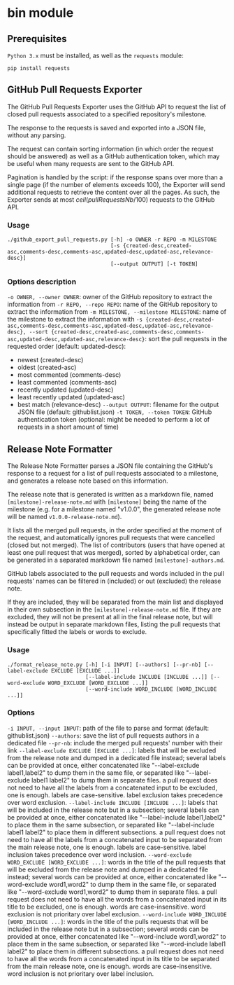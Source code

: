 # bin module

## Prerequisites

`Python 3.x` must be installed, as well as the `requests` module:
```
pip install requests
```

## GitHub Pull Requests Exporter

The GitHub Pull Requests Exporter uses the GitHub API to request the list of closed pull requests associated to a specified repository's milestone.

The response to the requests is saved and exported into a JSON file, without any parsing.

The request can contain sorting information (in which order the request should be answered) as well as a GitHub authentication token, which may be useful when many requests are sent to the GitHub API.

Pagination is handled by the script: if the response spans over more than a single page (if the number of elements exceeds 100), the Exporter will send additional requests to retrieve the content over all the pages. As such, the Exporter sends at most $ceil(pullRequestsNb / 100)$ requests to the GitHub API.

### Usage

```
./github_export_pull_requests.py [-h] -o OWNER -r REPO -m MILESTONE
                                 [-s {created-desc,created-asc,comments-desc,comments-asc,updated-desc,updated-asc,relevance-desc}]
                                 [--output OUTPUT] [-t TOKEN]
```

### Options description

`-o OWNER, --owner OWNER`: owner of the GitHub repository to extract the information from
`-r REPO, --repo REPO`: name of the GitHub repository to extract the information from
`-m MILESTONE, --milestone MILESTONE`: name of the milestone to extract the information with
`-s {created-desc,created-asc,comments-desc,comments-asc,updated-desc,updated-asc,relevance-desc}, --sort {created-desc,created-asc,comments-desc,comments-asc,updated-desc,updated-asc,relevance-desc}`: sort the pull requests in the requested order (default: updated-desc): 
- newest (created-desc)
- oldest (created-asc)
- most commented (comments-desc)
- least commented (comments-asc)
- recently updated (updated-desc)
- least recently updated (updated-asc)
- best match (relevance-desc)
`--output OUTPUT`: filename for the output JSON file (default: githublist.json)
`-t TOKEN, --token TOKEN`: GitHub authentication token (optional: might be needed to perform a lot of requests in a short amount of time)

## Release Note Formatter

The Release Note Formatter parses a JSON file containing the GitHub's response to a request for a list of pull requests associated to a milestone, and generates a release note based on this information.

The release note that is generated is written as a markdown file, named `[milestone]-release-note.md` with `[milestone]` being the name of the milestone (e.g. for a milestone named "v1.0.0", the generated release note will be named `v1.0.0-release-note.md`).

It lists all the merged pull requests, in the order specified at the moment of the request, and automatically ignores pull requests that were cancelled (closed but not merged). The list of contributors (users that have opened at least one pull request that was merged), sorted by alphabetical order, can be generated in a separated markdown file named `[milestone]-authors.md`.

GitHub labels associated to the pull requests and words included in the pull requests' names can be filtered in (included) or out (excluded) the release note.

If they are included, they will be separated from the main list and displayed in their own subsection in the `[milestone]-release-note.md` file. If they are excluded, they will not be present at all in the final release note, but will instead be output in separate markdown files, listing the pull requests that specifically fitted the labels or words to exclude.

### Usage

```
./format_release_note.py [-h] [-i INPUT] [--authors] [--pr-nb] [--label-exclude EXCLUDE [EXCLUDE ...]]
                         [--label-include INCLUDE [INCLUDE ...]] [--word-exclude WORD_EXCLUDE [WORD_EXCLUDE ...]]
                         [--word-include WORD_INCLUDE [WORD_INCLUDE ...]]
```

### Options

`-i INPUT, --input INPUT`: path of the file to parse and format (default: githublist.json) 
`--authors`: save the list of pull requests authors in a dedicated file
`--pr-nb`: include the merged pull requests' number with their link
`--label-exclude EXCLUDE [EXCLUDE ...]`: labels that will be excluded from the release note and dumped in a dedicated file instead; several labels can be provided at once, either concatenated like "--label-exclude label1,label2" to dump them in the same file, or separated like "--label-exclude label1 label2" to dump them in separate files. a pull request does not need to have all the labels from a concatenated input to be excluded, one is enough. labels are case-sensitive. label exclusion takes precedence over word exclusion.
`--label-include INCLUDE [INCLUDE ...]`: labels that will be included in the release note but in a subsection; several labels can be provided at once, either concatenated like "--label-include label1,label2" to place them in the same subsection, or separated like "--label-include label1 label2" to place them in different subsections. a pull request does not need to have all the labels from a concatenated input to be separated from the main release note, one is enough. labels are case-sensitive. label inclusion takes precedence over word inclusion.
`--word-exclude WORD_EXCLUDE [WORD_EXCLUDE ...]`: words in the title of the pull requests that will be excluded from the release note and dumped in a dedicated file instead; several words can be provided at once, either concatenated like "--word-exclude word1,word2" to dump them in the same file, or separated like "--word-exclude word1,word2" to dump them in separate files. a pull request does not need to have all the words from a concatenated input in its title to be excluded, one is enough. words are case-insensitive. word exclusion is not prioritary over label exclusion.
`--word-include WORD_INCLUDE [WORD_INCLUDE ...]`: words in the title of the pulls requests that will be included in the release note but in a subsection; several words can be provided at once, either concatenated like "--word-include word1,word2" to place them in the same subsection, or separated like "--word-include label1 label2" to place them in different subsections. a pull request does not need to have all the words from a concatenated input in its title to be separated from the main release note, one is enough. words are case-insensitive. word inclusion is not prioritary over label inclusion.
